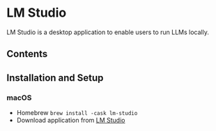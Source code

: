 # LM Studio

LM Studio is a desktop application to enable users to run LLMs locally.

## Contents

## Installation and Setup

### macOS

* Homebrew `brew install -cask lm-studio`
* Download application from [LM Studio](https://lmstudio.ai/)